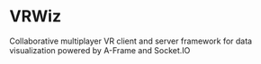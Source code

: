 # VRWiz

Collaborative multiplayer VR client and server framework for data visualization powered by A-Frame and Socket.IO
